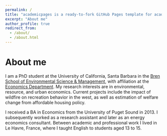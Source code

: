 ```yaml
---
permalink: /
title: "academicpages is a ready-to-fork GitHub Pages template for academic personal websites"
excerpt: "About me"
author_profile: true
redirect_from: 
  - /about/
  - /about.html
---
```


About me
======
I am a PhD student at the University of California, Santa Barbara in the [Bren School of Environmental Science & Management](https://www.bren.ucsb.edu/research/Jacob_Gellman.htm), with affiliation at the [Economics Department](http://econ.ucsb.edu/people/graduatephdstudents). My research interests are in environmental, resource, and urban economics. Current projects include the impact of wildfire on recreation behavior in the west, as well as estimation of welfare change from affordable housing policy.

I received a BA in Economics from the University of Puget Sound in 2013. I subsequently worked as a research assistant and later as an energy economics consultant. Between academic and professional work I lived in Le Havre, France, where I taught English to students aged 13 to 15.